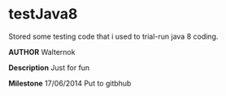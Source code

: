 testJava8
=========

Stored some testing code that i used to trial-run java 8 coding.

**********AUTHOR**********
Walternok

**********Description**********
Just for fun

**********Milestone**********
17/06/2014  Put to gitbhub

